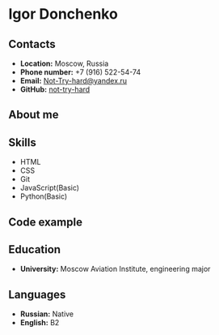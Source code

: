 # Igor Donchenko

## Contacts
* **Location:** Moscow, Russia
* **Phone number:** +7 (916) 522-54-74
* **Email:** Not-Try-hard@yandex.ru
* **GitHub:** [not-try-hard](https://github.com/not-try-hard)

## About me

## Skills
* HTML
* CSS
* Git
* JavaScript(Basic)
* Python(Basic)

## Code example
## Education
* **University:** Moscow Aviation Institute, engineering major

## Languages

* **Russian:** Native
* **English:** B2

